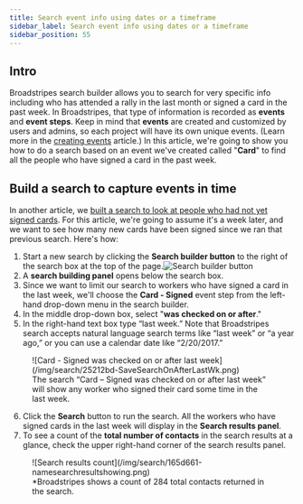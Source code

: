 ```yaml
---
title: Search event info using dates or a timeframe
sidebar_label: Search event info using dates or a timeframe
sidebar_position: 55
---
```


## Intro

Broadstripes search builder allows you to search for very specific info including who has attended a rally in the last month or signed a card in the past week. In Broadstripes, that type of information is recorded as **events** and **event steps**. Keep in mind that **events** are created and customized by users and admins, so each project will have its own unique events. (Learn more in the [creating events](https://help.broadstripes.com/help-articles/using-broadstripes/customize/create-events-to-track-goals/) article.)
In this article, we're going to show you how to do a search based on an event we've created called "**Card**" to find all the people who have signed a card in the past week.

## Build a search to capture events in time

In another article, we [built a search to look at people who had not yet signed cards](/search/search-by-event-step/). For this article, we're going to assume it's a week later, and we want to see how many new cards have been signed since we ran that previous search. Here's how:
1. Start a new search by clicking the **Search builder button** to the right of the search box at the top of the page.![Search builder button](/img/search/SearchSearchBuilderButton2021-e1610573892873.png)
2. A **search building panel** opens below the search box.
3. Since we want to limit our search to workers who have signed a card in the last week, we'll choose the **Card - Signed** event step from the left-hand drop-down menu in the search builder.
4. In the middle drop-down box, select "**was checked on or after**."
5. In the right-hand text box type “last week.” Note that Broadstripes search accepts natural language search terms like “last week” or “a year ago,” or you can use a calendar date like “2/20/2017.”
<figure>
![Card - Signed was checked on or after last week](/img/search/25212bd-SaveSearchOnAfterLastWk.png)
<figcaption>The search “Card – Signed was checked on or after last week” will show any worker who signed their card some time in the last week.</figcaption>
</figure>

6. Click the **Search** button to run the search. All the workers who have signed cards in the last week will display in the **Search results panel**.
7. To see a count of the **total number of contacts** in the search results at a glance, check the upper right-hand corner of the search results panel.
<figure >
![Search results count](/img/search/165d661-namesearchresultshowing.png)
<figcaption>*Broadstripes shows a count of 284 total contacts returned in the search.</figcaption>
</figure>